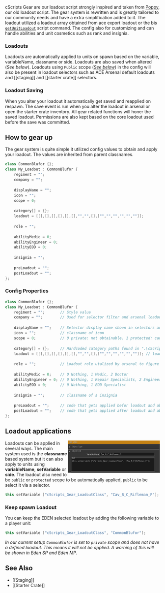 cScripts Gear are our loadout script strongly inspired and taken from [Poppy](https://github.com/BaerMitUmlaut/Poppy/), our old loadout script. The gear system is rewritten and is greatly tailored to our community needs and have a extra simplification added to it. The loadout utilized a loadout array obtained from ace export loadout or the bis [`getUnitLoadout`](https://community.bistudio.com/wiki/getUnitLoadout) script command. The config also for customizing and can handle abilities and unit cosmetics such as rank and insignia.

### Loadouts
Loadouts are automatically applied to units on spawn based on the variable, variableName, classname or side. Loadouts are also saved when altered (*See below*). Loadouts using `Public` scope (*[See below](https://github.com/7Cav/cScripts/wiki/Gear#how-to-gear-up)*) in the config will also be present in loadout selectors such as ACE Arsenal default loadouts and [[staging]] and [[starter crate]] selectors.

### Loadout Saving
When you alter your loadout it automatically get saved and reapplied on respawn. The save event is run when you alter the loadout in arsenal or open the starter crate inventory. All gear related functions will honer the saved loadout. Permissions are also kept based on the core loadout used before the save was committed.

## How to gear up
The gear system is quite simple it utilized config values to obtain and apply your loadout. The values are inherited from parent classnames.

```cpp
class CommonBlufor {};
class My_Loadout : CommonBlufor {
    regiment = "";
    company = "";

    displayName = "";
    icon = "";
    scope = 0;

    category[] = {};
    loadout = [[],[],[],[],[],[],"","",[],["","","","","",""]];

    role = "";

    abilityMedic = 0;
    abilityEngineer = 0;
    abilityEOD = 0;

    insignia = "";

    preLoadout = "";
    postLoadout = "";
};
```
### Config Properties
```cpp
class CommonBlufor {};
class My_Loadout : CommonBlufor {
    regiment = "";       // Style value
    company = "";        // Used for selector filter and arsenal loadout name

    displayName = "";    // Selector display name shown in selectors and arsenal
    icon = "";           // classname of icon
    scope = 0;           // 0 private: not obtainable. 1 protected: can be used but not selected. 2 public: can be selected and used

    category[] = {};     // Hardcoded category paths found in ".\cScripts\CavFnc\functions\systems\fn_setupLoadoutCategories.sqf"
    loadout = [[],[],[],[],[],[],"","",[],["","","","","",""]]; // loadout array none quoted wraped

    role = "";           // Loadout role utalized by arsenal to figure out extended items [office, squadleader,  fireteamleader, medic]

    abilityMedic = 0;    // 0 Nothing, 1 Medic, 2 Doctor
    abilityEngineer = 0; // 0 Nothing, 1 Repair Specialists, 2 Engineer
    abilityEOD = 0;      // 0 Nothing, 1 EOD Specialist

    insignia = "";       // classname of a insignia

    preLoadout = "";     // code that gets applied befor loadout and abilities are applied
    postLoadout = "";    // code that gets applied after loadout and abilities are applied
};
```

## Loadout applications
<img align="right" width="300" height="105" src="https://github.com/7Cav/cScripts/blob/master/resourses/wikigfx/gear_applyloadout_examples.png">Loadouts can be applied in several ways. The main system used is the **classname** based system but it can also apply to units using **variableName**, **setVariable** or **side**. The loadout also need to be `public` or `protected` scope to be automatically applied, `public` to be select it via a selector.
```cpp
this setVariable ["cScripts_Gear_LoadoutClass", "Cav_B_C_Rifleman_F"];
```
### Keep spawn Loadout
You can keep the EDEN selected loadout by adding the following variable to a player unit:
```cpp
this setVariable ["cScripts_Gear_LoadoutClass", "CommonBlufor"];
```
_In our current setup `CommonBlufor` is set to `private` scope and does not have a defined loadout. This means it will not be applied. A warning of this will be shown in Eden SP and Eden MP._

## See Also
- [[Staging]]
- [[Starter Crate]]
